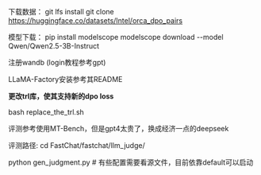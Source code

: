 下载数据：
git lfs install
git clone https://huggingface.co/datasets/Intel/orca_dpo_pairs

模型下载：
pip install modelscope
modelscope 
download --model Qwen/Qwen2.5-3B-Instruct

注册wandb (login教程参考gpt)

LLaMA-Factory安装参考其README

**更改trl库，使其支持新的dpo loss**

bash replace_the_trl.sh

评测参考使用MT-Bench，但是gpt4太贵了，换成经济一点的deepseek

评测路径: 
cd FastChat/fastchat/llm_judge/

python gen_judgment.py # 有些配置需要看源文件，目前依靠default可以启动

